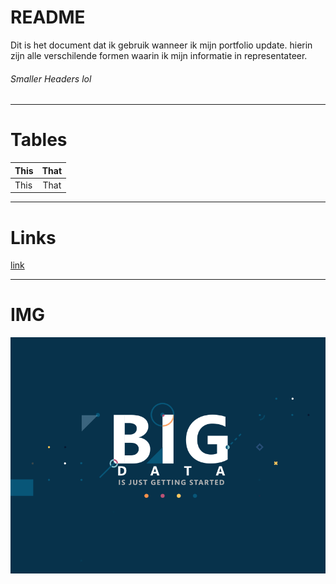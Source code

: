 # README

Dit is het document dat ik gebruik wanneer ik mijn portfolio update. hierin zijn alle verschilende formen waarin ik mijn informatie in representateer. 

###### Smaller Headers lol

------------------------

# Tables

|	This|That	|
|-----------|:---------:|
|	This|	That|


---------------------------------
# Links 

[link](https://google.com)

-------------------------------
# IMG


![alt text](/Github%20Template%20Materiaal/big_data-msoft-dribbble.gif?raw=true "Fast Data")
